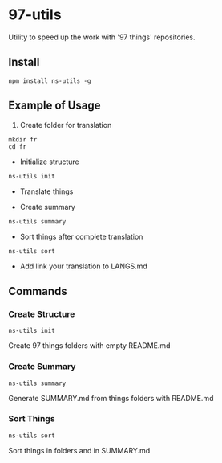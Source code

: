 # 97-utils

Utility to speed up the work with '97 things' repositories.

## Install

```
npm install ns-utils -g
```

## Example of Usage

1. Create folder for translation
```
mkdir fr
cd fr
```

- Initialize structure
```
ns-utils init
```

- Translate things

- Create summary
```
ns-utils summary
```

- Sort things after complete translation
```
ns-utils sort
```

- Add link your translation to LANGS.md


## Commands

### Create Structure

```
ns-utils init
```

Create 97 things folders with empty README.md

### Create Summary

```
ns-utils summary
```

Generate SUMMARY.md from things folders with README.md

### Sort Things

```
ns-utils sort
```

Sort things in folders and in SUMMARY.md
